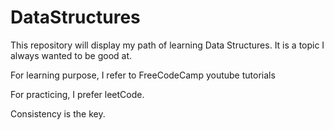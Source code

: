 # DataStructures

This repository will display my path of learning Data Structures. It is a topic I always wanted to be good at.

For learning purpose, I refer to FreeCodeCamp youtube tutorials 

For practicing, I prefer leetCode.

Consistency is the key.
